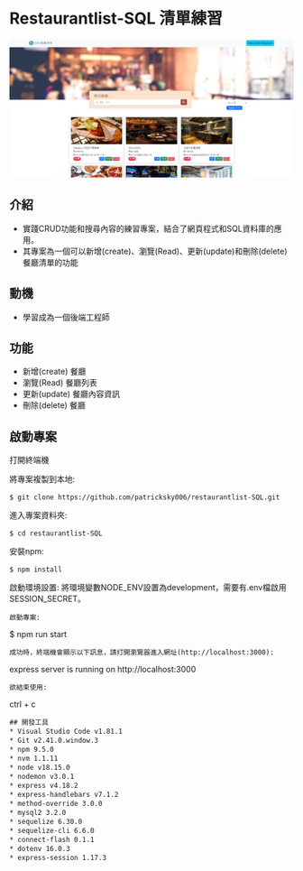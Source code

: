 # Restaurantlist-SQL 清單練習 
![image](https://github.com/patricksky006/restaurantlist-SQL/blob/ef49c58a443908d41e7d310d3fb35cc11ebadf6e/PrintScreen/index_page2.png)


## 介紹

- 實踐CRUD功能和搜尋內容的練習專案，結合了網頁程式和SQL資料庫的應用。
- 其專案為一個可以新增(create)、瀏覽(Read)、更新(update)和刪除(delete) 餐廳清單的功能

## 動機
- 學習成為一個後端工程師
  
## 功能

* 新增(create) 餐廳
* 瀏覽(Read) 餐廳列表
* 更新(update) 餐廳內容資訊
* 刪除(delete) 餐廳


## 啟動專案 
打開終端機

將專案複製到本地:
```
$ git clone https://github.com/patricksky006/restaurantlist-SQL.git
```
進入專案資料夾:
```
$ cd restaurantlist-SQL
```
安裝npm:
```
$ npm install
```
啟動環境設置:
將環境變數NODE_ENV設置為development，需要有.env檔啟用SESSION_SECRET。
```
啟動專案:
```
$ npm run start
```
成功時，終端機會顯示以下訊息，請打開瀏覽器進入網址(http://localhost:3000):
```
express server is running on http://localhost:3000
```
欲結束使用:
```
ctrl + c
```
## 開發工具
* Visual Studio Code v1.81.1
* Git v2.41.0.window.3
* npm 9.5.0
* nvm 1.1.11
* node v18.15.0
* nodemon v3.0.1
* express v4.18.2
* express-handlebars v7.1.2
* method-override 3.0.0
* mysql2 3.2.0
* sequelize 6.30.0
* sequelize-cli 6.6.0
* connect-flash 0.1.1
* dotenv 16.0.3
* express-session 1.17.3
